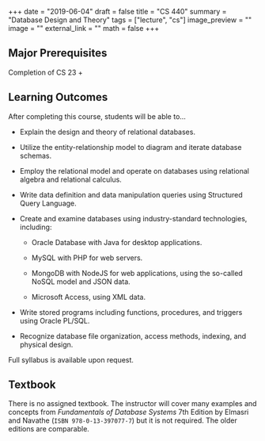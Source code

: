+++
date = "2019-06-04"
draft = false
title = "CS 440"
summary = "Database Design and Theory"
tags = ["lecture", "cs"]
image_preview = ""
image = ""
external_link = ""
math = false
+++

## Major Prerequisites

Completion of CS 23
+

## Learning Outcomes

After completing this course, students will be able to...

+ Explain the design and theory of relational databases.

+ Utilize the entity-relationship model to diagram and iterate database schemas.

+ Employ the relational model and operate on databases using relational algebra and relational calculus.

+ Write data definition and data manipulation queries using Structured Query Language.

+ Create and examine databases using industry-standard technologies, including:

    + Oracle Database with Java for desktop applications.

    + MySQL with PHP for web servers.

    + MongoDB with NodeJS for web applications, using the so-called NoSQL model and JSON data.

    + Microsoft Access, using XML data.

+ Write stored programs including functions, procedures, and triggers using Oracle PL/SQL.

+ Recognize database file organization, access methods, indexing, and physical design.

Full syllabus is available upon request.

## Textbook

There is no assigned textbook. The instructor will cover many examples and concepts from _Fundamentals of Database Systems_ 7th Edition by Elmasri and Navathe (`ISBN 978-0-13-397077-7`) but it is not required. The older editions are comparable.
